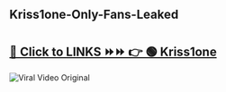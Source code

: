 
 ## Kriss1one-Only-Fans-Leaked

# <h2><a href="https://clipsfans.com/Kriss1one&ref=git">🔗 Click to LINKS ⏩⏩ 👉 🟢 Kriss1one </a></h2>

<a href="https://clipsfans.com/Kriss1one&ref=git" rel="nofollow" data-target="animated-image.originalLink"><img src="https://i.ibb.co.com/xMMVF88/686577567.gif" alt="Viral Video Original" style="max-width: 100%; display: inline-block;" data-target="animated-image.originalImage"></a>
